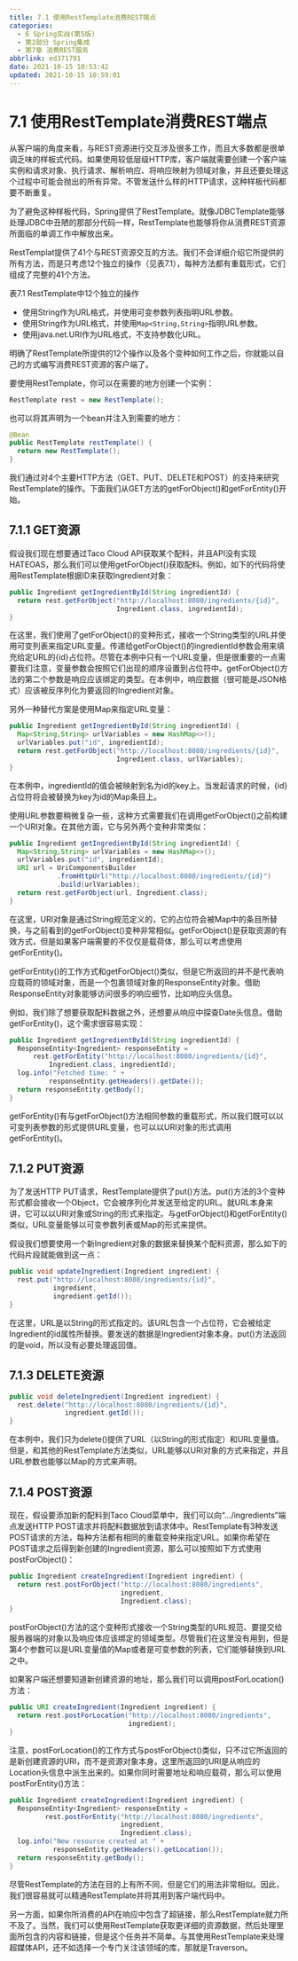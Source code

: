 ```yaml
---
title: 7.1 使用RestTemplate消费REST端点
categories: 
  - 6 Spring实战(第5版)
  - 第2部分 Spring集成
  - 第7章 消费REST服务
abbrlink: ed371791
date: 2021-10-15 10:53:42
updated: 2021-10-15 10:59:01
---
```

# 7.1 使用RestTemplate消费REST端点
从客户端的角度来看，与REST资源进行交互涉及很多工作，而且大多数都是很单调乏味的样板式代码。如果使用较低层级HTTP库，客户端就需要创建一个客户端实例和请求对象、执行请求、解析响应、将响应映射为领域对象，并且还要处理这个过程中可能会抛出的所有异常。不管发送什么样的HTTP请求，这种样板代码都要不断重复。

为了避免这种样板代码，Spring提供了RestTemplate。就像JDBCTemplate能够处理JDBC中丑陋的那部分代码一样，RestTemplate也能够将你从消费REST资源所面临的单调工作中解放出来。

RestTemplat提供了41个与REST资源交互的方法。我们不会详细介绍它所提供的所有方法，而是只考虑12个独立的操作（见表7.1），每种方法都有重载形式，它们组成了完整的41个方法。

表7.1 RestTemplate中12个独立的操作

- 使用String作为URL格式，并使用可变参数列表指明URL参数。
- 使用String作为URL格式，并使用`Map<String,String>`指明URL参数。
- 使用java.net.URI作为URL格式，不支持参数化URL。

明确了RestTemplate所提供的12个操作以及各个变种如何工作之后，你就能以自己的方式编写消费REST资源的客户端了。

要使用RestTemplate，你可以在需要的地方创建一个实例：

```java
RestTemplate rest = new RestTemplate();
```

也可以将其声明为一个bean并注入到需要的地方：

```java
@Bean
public RestTemplate restTemplate() {
  return new RestTemplate();
}
```

我们通过对4个主要HTTP方法（GET、PUT、DELETE和POST）的支持来研究RestTemplate的操作。下面我们从GET方法的getForObject()和getForEntity()开始。

## 7.1.1 GET资源
假设我们现在想要通过Taco Cloud API获取某个配料，并且API没有实现HATEOAS，那么我们可以使用getForObject()获取配料。例如，如下的代码将使用RestTemplate根据ID来获取Ingredient对象：

```java
public Ingredient getIngredientById(String ingredientId) {
  return rest.getForObject("http://localhost:8080/ingredients/{id}",
                           Ingredient.class, ingredientId);
}
```

在这里，我们使用了getForObject()的变种形式，接收一个String类型的URL并使用可变列表来指定URL变量。传递给getForObject()的ingredientId参数会用来填充给定URL的{id}占位符。尽管在本例中只有一个URL变量，但是很重要的一点需要我们注意，变量参数会按照它们出现的顺序设置到占位符中。getForObject()方法的第二个参数是响应应该绑定的类型。在本例中，响应数据（很可能是JSON格式）应该被反序列化为要返回的Ingredient对象。

另外一种替代方案是使用Map来指定URL变量：

```java
public Ingredient getIngredientById(String ingredientId) {
  Map<String,String> urlVariables = new HashMap<>();
  urlVariables.put("id", ingredientId);
  return rest.getForObject("http://localhost:8080/ingredients/{id}",
                           Ingredient.class, urlVariables);
}
```

在本例中，ingredientId的值会被映射到名为id的key上。当发起请求的时候，{id}占位符将会被替换为key为id的Map条目上。

使用URL参数要稍微复杂一些，这种方式需要我们在调用getForObject()之前构建一个URI对象。在其他方面，它与另外两个变种非常类似：

```java
public Ingredient getIngredientById(String ingredientId) {
  Map<String,String> urlVariables = new HashMap<>();
  urlVariables.put("id", ingredientId);
  URI url = UriComponentsBuilder
            .fromHttpUrl("http://localhost:8080/ingredients/{id}")
            .build(urlVariables);
  return rest.getForObject(url, Ingredient.class);
}
```

在这里，URI对象是通过String规范定义的，它的占位符会被Map中的条目所替换，与之前看到的getForObject()变种非常相似。getForObject()是获取资源的有效方式，但是如果客户端需要的不仅仅是载荷体，那么可以考虑使用getForEntity()。

getForEntity()的工作方式和getForObject()类似，但是它所返回的并不是代表响应载荷的领域对象，而是一个包裹领域对象的ResponseEntity对象。借助ResponseEntity对象能够访问很多的响应细节，比如响应头信息。

例如，我们除了想要获取配料数据之外，还想要从响应中探查Date头信息。借助getForEntity()，这个需求很容易实现：

```java
public Ingredient getIngredientById(String ingredientId) {
  ResponseEntity<Ingredient> responseEntity =
      rest.getForEntity("http://localhost:8080/ingredients/{id}",
          Ingredient.class, ingredientId);
  log.info("Fetched time: " +
          responseEntity.getHeaders().getDate());
  return responseEntity.getBody();
}
```

getForEntity()有与getForObject()方法相同参数的重载形式，所以我们既可以以可变列表参数的形式提供URL变量，也可以以URI对象的形式调用getForEntity()。

## 7.1.2 PUT资源
为了发送HTTP PUT请求，RestTemplate提供了put()方法。put()方法的3个变种形式都会接收一个Object，它会被序列化并发送至给定的URL。就URL本身来讲，它可以以URI对象或String的形式来指定。与getForObject()和getForEntity()类似，URL变量能够以可变参数列表或Map的形式来提供。

假设我们想要使用一个新Ingredient对象的数据来替换某个配料资源，那么如下的代码片段就能做到这一点：

```java
public void updateIngredient(Ingredient ingredient) {
  rest.put("http://localhost:8080/ingredients/{id}",
           ingredient,
           ingredient.getId());
}
```

在这里，URL是以String的形式指定的。该URL包含一个占位符，它会被给定Ingredient的id属性所替换。要发送的数据是Ingredient对象本身。put()方法返回的是void，所以没有必要处理返回值。

## 7.1.3 DELETE资源

```java
public void deleteIngredient(Ingredient ingredient) {
  rest.delete("http://localhost:8080/ingredients/{id}",
              ingredient.getId());
}
```
在本例中，我们只为delete()提供了URL（以String的形式指定）和URL变量值。但是，和其他的RestTemplate方法类似，URL能够以URI对象的方式来指定，并且URL参数也能够以Map的方式来声明。

## 7.1.4 POST资源
现在，假设要添加新的配料到Taco Cloud菜单中，我们可以向“.../ingredients”端点发送HTTP POST请求并将配料数据放到请求体中。RestTemplate有3种发送POST请求的方法，每种方法都有相同的重载变种来指定URL。如果你希望在POST请求之后得到新创建的Ingredient资源，那么可以按照如下方式使用postForObject()：

```java
public Ingredient createIngredient(Ingredient ingredient) {
  return rest.postForObject("http://localhost:8080/ingredients",
                            ingredient,
                            Ingredient.class);
}
```

postForObject()方法的这个变种形式接收一个String类型的URL规范、要提交给服务器端的对象以及响应体应该绑定的领域类型。尽管我们在这里没有用到，但是第4个参数可以是URL变量值的Map或者是可变参数的列表，它们能够替换到URL之中。

如果客户端还想要知道新创建资源的地址，那么我们可以调用postForLocation()方法：

```java
public URI createIngredient(Ingredient ingredient) {
  return rest.postForLocation("http://localhost:8080/ingredients",
                              ingredient);
}
```

注意，postForLocation()的工作方式与postForObject()类似，只不过它所返回的是新创建资源的URI，而不是资源对象本身。这里所返回的URI是从响应的Location头信息中派生出来的。如果你同时需要地址和响应载荷，那么可以使用postForEntity()方法：

```java
public Ingredient createIngredient(Ingredient ingredient) {
  ResponseEntity<Ingredient> responseEntity =
         rest.postForEntity("http://localhost:8080/ingredients",
                            ingredient,
                            Ingredient.class);
  log.info("New resource created at " +
           responseEntity.getHeaders().getLocation());
  return responseEntity.getBody();
}
```

尽管RestTemplate的方法在目的上有所不同，但是它们的用法非常相似。因此，我们很容易就可以精通RestTemplate并将其用到客户端代码中。

另一方面，如果你所消费的API在响应中包含了超链接，那么RestTemplate就力所不及了。当然，我们可以使用RestTemplate获取更详细的资源数据，然后处理里面所包含的内容和链接，但是这个任务并不简单。与其使用RestTemplate来处理超媒体API，还不如选择一个专门关注该领域的库，那就是Traverson。
